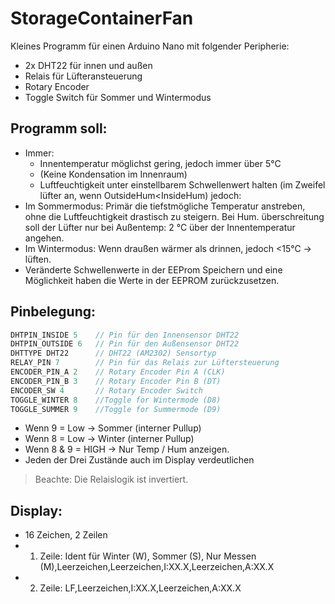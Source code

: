 # StorageContainerFan

Kleines Programm für einen Arduino Nano mit folgender Peripherie:

- 2x DHT22 für innen und außen
- Relais für Lüfteransteuerung
- Rotary Encoder
- Toggle Switch für Sommer und Wintermodus

## Programm soll:

- Immer:
  - Innentemperatur möglichst gering, jedoch immer über 5°C
  - (Keine Kondensation im Innenraum)
  - Luftfeuchtigkeit unter einstellbarem Schwellenwert halten (im Zweifel lüfter an, wenn OutsideHum<InsideHum) jedoch:
- Im Sommermodus: Primär die tiefstmögliche Temperatur anstreben, ohne die Luftfeuchtigkeit drastisch zu steigern. Bei Hum. überschreitung soll der Lüfter nur bei Außentemp: 2 °C über der Innentemperatur angehen.
- Im Wintermodus: Wenn draußen wärmer als drinnen, jedoch <15°C -> lüften.
- Veränderte Schwellenwerte in der EEProm Speichern und eine Möglichkeit haben die Werte in der EEPROM zurückzusetzen.

## Pinbelegung:
```C
DHTPIN_INSIDE 5    // Pin für den Innensensor DHT22
DHTPIN_OUTSIDE 6   // Pin für den Außensensor DHT22
DHTTYPE DHT22      // DHT22 (AM2302) Sensortyp
RELAY_PIN 7        // Pin für das Relais zur Lüftersteuerung
ENCODER_PIN_A 2    // Rotary Encoder Pin A (CLK)
ENCODER_PIN_B 3    // Rotary Encoder Pin B (DT)
ENCODER_SW 4       // Rotary Encoder Switch
TOGGLE_WINTER 8    //Toggle for Wintermode (D8)
TOGGLE_SUMMER 9    //Toggle for Summermode (D9)
```
- Wenn 9 = Low -> Sommer (interner Pullup)
- Wenn 8 = Low -> Winter (interner Pullup)
- Wenn 8 & 9 = HIGH -> Nur Temp / Hum anzeigen. 
- Jeden der Drei Zustände auch im Display verdeutlichen

> Beachte: Die Relaislogik ist invertiert.

## Display:
- 16 Zeichen, 2 Zeilen
- 1. Zeile: Ident für Winter (W), Sommer (S), Nur Messen (M),Leerzeichen,Leerzeichen,I:XX.X,Leerzeichen,A:XX.X 
- 2. Zeile: LF,Leerzeichen,I:XX.X,Leerzeichen,A:XX.X
   

